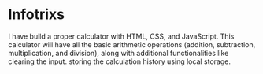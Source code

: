 # Infotrixs
I have build a proper calculator with HTML, CSS, and JavaScript.
This calculator will have all the basic arithmetic operations (addition, subtraction, multiplication, and division), along with additional functionalities like clearing the input.
storing the calculation history using local storage.
